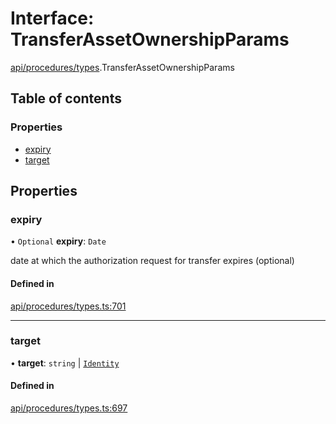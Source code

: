 # Interface: TransferAssetOwnershipParams

[api/procedures/types](../wiki/api.procedures.types).TransferAssetOwnershipParams

## Table of contents

### Properties

- [expiry](../wiki/api.procedures.types.TransferAssetOwnershipParams#expiry)
- [target](../wiki/api.procedures.types.TransferAssetOwnershipParams#target)

## Properties

### expiry

• `Optional` **expiry**: `Date`

date at which the authorization request for transfer expires (optional)

#### Defined in

[api/procedures/types.ts:701](https://github.com/PolymeshAssociation/polymesh-sdk/blob/079537ad/src/api/procedures/types.ts#L701)

___

### target

• **target**: `string` \| [`Identity`](../wiki/api.entities.Identity.Identity)

#### Defined in

[api/procedures/types.ts:697](https://github.com/PolymeshAssociation/polymesh-sdk/blob/079537ad/src/api/procedures/types.ts#L697)
